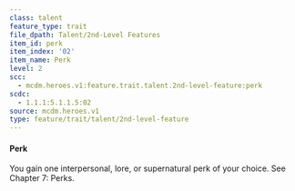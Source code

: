 ```yaml
---
class: talent
feature_type: trait
file_dpath: Talent/2nd-Level Features
item_id: perk
item_index: '02'
item_name: Perk
level: 2
scc:
  - mcdm.heroes.v1:feature.trait.talent.2nd-level-feature:perk
scdc:
  - 1.1.1:5.1.1.5:02
source: mcdm.heroes.v1
type: feature/trait/talent/2nd-level-feature
---
```


#### Perk

You gain one interpersonal, lore, or supernatural perk of your choice. See Chapter 7: Perks.
